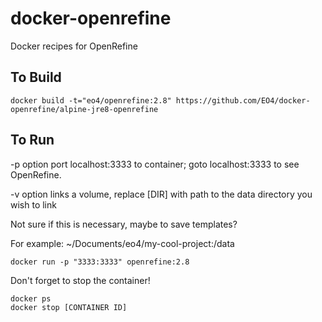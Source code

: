 # docker-openrefine
Docker recipes for OpenRefine

## To Build

```
docker build -t="eo4/openrefine:2.8" https://github.com/EO4/docker-openrefine/alpine-jre8-openrefine
```

## To Run

-p option port localhost:3333 to container; goto localhost:3333 to see OpenRefine.

-v option links a volume, replace [DIR] with path to the data directory you wish to link

Not sure if this is necessary, maybe to save templates?

For example:
~/Documents/eo4/my-cool-project:/data


```
docker run -p "3333:3333" openrefine:2.8
```

Don't forget to stop the container!

```
docker ps
docker stop [CONTAINER ID]
```

